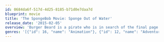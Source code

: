 ```yaml
---
id: 0684da6f-517d-4d25-8185-b71d0e7daa7d
blueprint: movie
title: 'The SpongeBob Movie: Sponge Out of Water'
release_date: '2015-02-05'
overview: 'Burger Beard is a pirate who is in search of the final page of a magical book that makes any evil plan he writes in it come true, which happens to be the Krabby Patty secret formula. When the entire city of Bikini Bottom is put in danger, SpongeBob, Patrick, Mr. Krabs, Squidward, Sandy, and Plankton need to go on a quest that takes them to the surface. In order to get back the recipe and save their city, the gang must retrieve the book and transform themselves into superheroes.'
genres: '[{"id": 16, "name": "Animation"}, {"id": 12, "name": "Adventure"}, {"id": 35, "name": "Comedy"}, {"id": 10751, "name": "Family"}]'
---
```

